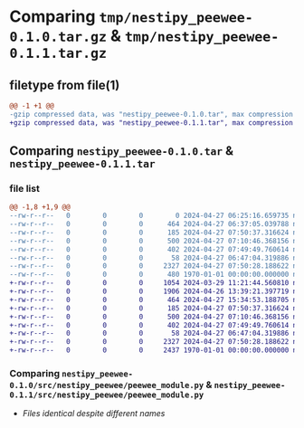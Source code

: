 # Comparing `tmp/nestipy_peewee-0.1.0.tar.gz` & `tmp/nestipy_peewee-0.1.1.tar.gz`

## filetype from file(1)

```diff
@@ -1 +1 @@
-gzip compressed data, was "nestipy_peewee-0.1.0.tar", max compression
+gzip compressed data, was "nestipy_peewee-0.1.1.tar", max compression
```

## Comparing `nestipy_peewee-0.1.0.tar` & `nestipy_peewee-0.1.1.tar`

### file list

```diff
@@ -1,8 +1,9 @@
--rw-r--r--   0        0        0        0 2024-04-27 06:25:16.659735 nestipy_peewee-0.1.0/README.md
--rw-r--r--   0        0        0      464 2024-04-27 06:37:05.039788 nestipy_peewee-0.1.0/pyproject.toml
--rw-r--r--   0        0        0      185 2024-04-27 07:50:37.316624 nestipy_peewee-0.1.0/src/nestipy_peewee/__init__.py
--rw-r--r--   0        0        0      500 2024-04-27 07:10:46.368156 nestipy_peewee-0.1.0/src/nestipy_peewee/peewee_builder.py
--rw-r--r--   0        0        0      402 2024-04-27 07:49:49.760614 nestipy_peewee-0.1.0/src/nestipy_peewee/peewee_decorator.py
--rw-r--r--   0        0        0       58 2024-04-27 06:47:04.319886 nestipy_peewee-0.1.0/src/nestipy_peewee/peewee_meta.py
--rw-r--r--   0        0        0     2327 2024-04-27 07:50:28.188622 nestipy_peewee-0.1.0/src/nestipy_peewee/peewee_module.py
--rw-r--r--   0        0        0      480 1970-01-01 00:00:00.000000 nestipy_peewee-0.1.0/PKG-INFO
+-rw-r--r--   0        0        0     1054 2024-03-29 11:21:44.560810 nestipy_peewee-0.1.1/LICENSE
+-rw-r--r--   0        0        0     1906 2024-04-26 13:39:21.397719 nestipy_peewee-0.1.1/README.md
+-rw-r--r--   0        0        0      464 2024-04-27 15:34:53.188705 nestipy_peewee-0.1.1/pyproject.toml
+-rw-r--r--   0        0        0      185 2024-04-27 07:50:37.316624 nestipy_peewee-0.1.1/src/nestipy_peewee/__init__.py
+-rw-r--r--   0        0        0      500 2024-04-27 07:10:46.368156 nestipy_peewee-0.1.1/src/nestipy_peewee/peewee_builder.py
+-rw-r--r--   0        0        0      402 2024-04-27 07:49:49.760614 nestipy_peewee-0.1.1/src/nestipy_peewee/peewee_decorator.py
+-rw-r--r--   0        0        0       58 2024-04-27 06:47:04.319886 nestipy_peewee-0.1.1/src/nestipy_peewee/peewee_meta.py
+-rw-r--r--   0        0        0     2327 2024-04-27 07:50:28.188622 nestipy_peewee-0.1.1/src/nestipy_peewee/peewee_module.py
+-rw-r--r--   0        0        0     2437 1970-01-01 00:00:00.000000 nestipy_peewee-0.1.1/PKG-INFO
```

### Comparing `nestipy_peewee-0.1.0/src/nestipy_peewee/peewee_module.py` & `nestipy_peewee-0.1.1/src/nestipy_peewee/peewee_module.py`

 * *Files identical despite different names*

